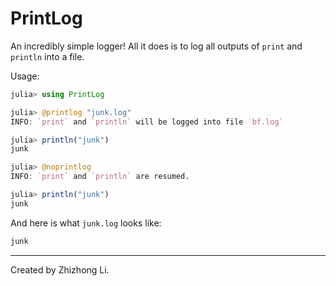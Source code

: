 # PrintLog

An incredibly simple logger!
All it does is to log all outputs of `print` and `println` into a file.

Usage:
```julia
julia> using PrintLog

julia> @printlog "junk.log"
INFO: `print` and `println` will be logged into file `bf.log`

julia> println("junk")
junk

julia> @noprintlog
INFO: `print` and `println` are resumed.

julia> println("junk")
junk
```
And here is what `junk.log` looks like:
```txt
junk
```

---
Created by Zhizhong Li.
